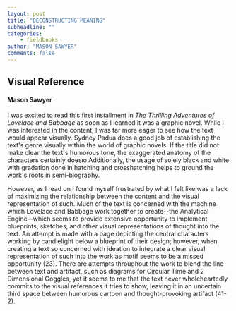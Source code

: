 ```yaml
---
layout: post
title: "DECONSTRUCTING MEANING"
subheadline: ""
categories:
    - fieldbooks
author: "MASON SAWYER"
comments: false
---
```

## Visual Reference
#### Mason Sawyer
I was excited to read this first installment in _The Thrilling Adventures of Lovelace and Babbage_ as soon as I learned it was a graphic novel. While I was interested in the content, I was far more eager to see how the text would appear visually. Sydney Padua does a good job of establishing the text's genre visually within the world of graphic novels. If the title did not make clear the text's humorous tone, the exaggerated anatomy of the characters certainly doesю Additionally, the usage of solely black and white with gradation done in hatching and crosshatching helps to ground the work's roots in semi-biography. 

However, as I read on I found myself frustrated by what I felt like was a lack of maximizing the relationship between the content and the visual representation of such. Much of the text is concerned with the machine which Lovelace and Babbage work together to create--the Analytical Engine--which seems to provide extensive opportunity to implement blueprints, sketches, and other visual representations of thought into the text. An attempt is made with a page depicting the central characters working by candlelight below a blueprint of their design; however, when creating a text so concerned with ideation to integrate a clear visual representation of such into the work as motif seems to be a missed opportunity (23). There are attempts throughout the work to blend the line between text and artifact, such as diagrams for Circular Time and 2 Dimensional Goggles, yet it seems to me that the text never wholeheartedly commits to the visual references it tries to show, leaving it in an uncertain third space between humorous cartoon and thought-provoking artifact (41-2). 
